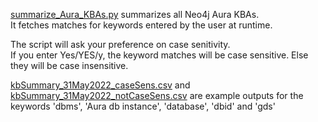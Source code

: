 [summarize_Aura_KBAs.py](https://github.com/rthennan/Neo4J_KBAs/blob/main/Neo4j_Aura/summarize_Aura_KBAs.py) summarizes all Neo4j Aura KBAs.  
It fetches matches for keywords entered by the user at runtime.  

The script will ask your preference on case senitivity.  
If you enter Yes/YES/y, the keyword matches will be case sensitive. Else they will be case insensitive.

[kbSummary_31May2022_caseSens.csv](https://github.com/rthennan/Neo4J_KBAs/blob/main/Neo4j_Aura/kbSummary_31May2022_caseSens.csv) and [kbSummary_31May2022_notCaseSens.csv](https://github.com/rthennan/Neo4J_KBAs/blob/main/Neo4j_Aura/kbSummary_31May2022_notCaseSens.csv) are example outputs for the keywords 'dbms', 'Aura db instance', 'database', 'dbid' and  'gds'
